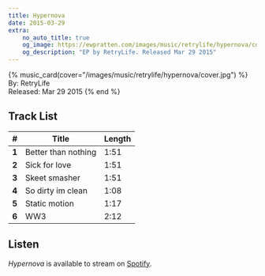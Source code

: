 ```yaml
---
title: Hypernova
date: 2015-03-29
extra:
    no_auto_title: true
    og_image: https://ewpratten.com/images/music/retrylife/hypernova/cover.jpg
    og_description: "EP by RetryLife. Released Mar 29 2015"
---
```



{% music_card(cover="/images/music/retrylife/hypernova/cover.jpg") %}
By: RetryLife<br>
Released: Mar 29 2015
{% end %}

## Track List

|   #   | Title               | Length |
|:-----:|---------------------|--------|
| **1** | Better than nothing | 1:51   |
| **2** | Sick for love       | 1:51   |
| **3** | Skeet smasher       | 1:51   |
| **4** | So dirty im clean   | 1:08   |
| **5** | Static motion       | 1:17   |
| **6** | WW3                 | 2:12   |

## Listen

*Hypernova* is available to stream on [Spotify](https://open.spotify.com/album/35Nq5zIyBlwLnPuGGzcQcd).
